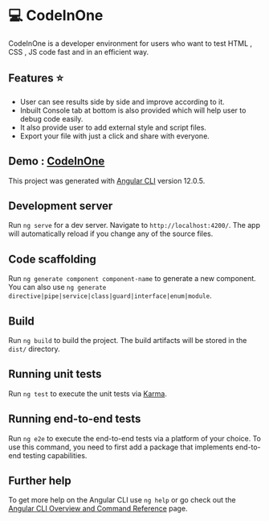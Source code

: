 # 💻 CodeInOne

CodeInOne is a developer environment for users who want to test HTML , CSS , JS code fast and in an efficient way.

## Features ⭐
- User can see results side by side and improve according to it.
- Inbuilt Console tab at bottom is also provided which will help user to debug code easily.
- It also provide user to add external style and script files.
- Export your file with just a click and share with everyone.

## Demo : [CodeInOne](https://deeps8.github.io/Code-In-One/)


This project was generated with [Angular CLI](https://github.com/angular/angular-cli) version 12.0.5.

## Development server

Run `ng serve` for a dev server. Navigate to `http://localhost:4200/`. The app will automatically reload if you change any of the source files.

## Code scaffolding

Run `ng generate component component-name` to generate a new component. You can also use `ng generate directive|pipe|service|class|guard|interface|enum|module`.

## Build

Run `ng build` to build the project. The build artifacts will be stored in the `dist/` directory.

## Running unit tests

Run `ng test` to execute the unit tests via [Karma](https://karma-runner.github.io).

## Running end-to-end tests

Run `ng e2e` to execute the end-to-end tests via a platform of your choice. To use this command, you need to first add a package that implements end-to-end testing capabilities.

## Further help

To get more help on the Angular CLI use `ng help` or go check out the [Angular CLI Overview and Command Reference](https://angular.io/cli) page.
